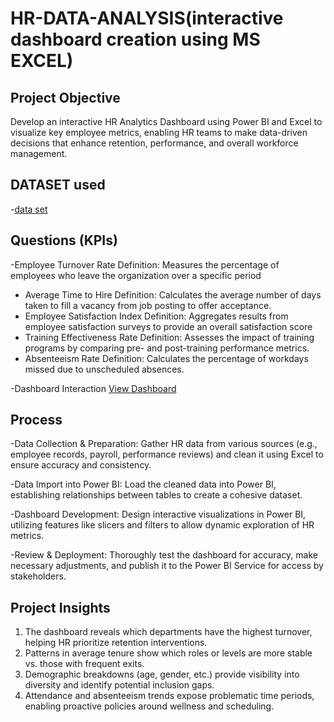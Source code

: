 # HR-DATA-ANALYSIS(interactive dashboard creation using MS EXCEL)
## Project Objective
Develop an interactive HR Analytics Dashboard using Power BI and Excel to visualize key employee metrics, enabling HR teams to make data-driven decisions that enhance retention, performance, and overall workforce management.

## DATASET used
-<a href="https://github.com/nivedita371/-HR-Data--Analysis--Dashboard/blob/main/HR_Analytics.csv">data set</a>

## Questions (KPIs)
-Employee Turnover Rate
Definition: Measures the percentage of employees who leave the organization over a specific period
- Average Time to Hire
Definition: Calculates the average number of days taken to fill a vacancy from job posting to offer acceptance.
- Employee Satisfaction Index
Definition: Aggregates results from employee satisfaction surveys to provide an overall satisfaction score
- Training Effectiveness Rate
Definition: Assesses the impact of training programs by comparing pre- and post-training performance metrics.
- Absenteeism Rate
Definition: Calculates the percentage of workdays missed due to unscheduled absences.

-Dashboard Interaction <a href = "https://github.com/nivedita371/-HR-Data--Analysis--Dashboard/blob/4e921a1fdececc319ad3655ed0a663dd08523287/HR%20data%20analysis.png">View Dashboard</a>
## Process
-Data Collection & Preparation: Gather HR data from various sources (e.g., employee records, payroll, performance reviews) and clean it using Excel to ensure accuracy and consistency.

-Data Import into Power BI: Load the cleaned data into Power BI, establishing relationships between tables to create a cohesive dataset.

-Dashboard Development: Design interactive visualizations in Power BI, utilizing features like slicers and filters to allow dynamic exploration of HR metrics.

-Review & Deployment: Thoroughly test the dashboard for accuracy, make necessary adjustments, and publish it to the Power BI Service for access by stakeholders.
## Project Insights

1. The dashboard reveals which departments have the highest turnover, helping HR prioritize retention interventions.
2. Patterns in average tenure show which roles or levels are more stable vs. those with frequent exits.
3. Demographic breakdowns (age, gender, etc.) provide visibility into diversity and identify potential inclusion gaps.
4. Attendance and absenteeism trends expose problematic time periods, enabling proactive policies around wellness and scheduling.
